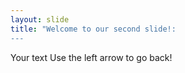 ```yaml
---
layout: slide
title: "Welcome to our second slide!:
---
```

Your text
Use the left arrow to go back!
